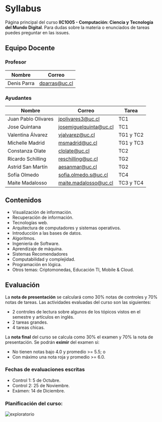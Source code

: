 # Syllabus
Página principal del curso **IIC1005 - Computación: Ciencia y** 
**Tecnología del Mundo Digital**.
Para dudas sobre la materia o enunciados de tareas puedes preguntar en las issues.

## Equipo Docente

### Profesor

| Nombre                  | Correo                        |
| ----------------------- | ----------------------------- |
| Denis Parra             | dparras@uc.cl                 |

### Ayudantes

| Nombre              | Correo                 | Tarea     |
| ------------------- | -----------------------|-----------|
| Juan Pablo Olivares | jpolivares3@uc.cl      | TC1       |
| Jose Quintana       | josemiguelquinta@uc.cl | TC1       |
| Valentina Álvarez   | vjalvarez@uc.cl        | TG1 y TC2 |
| Michelle Madrid     | msmadrid@uc.cl         | TG1 y TC3 |
| Constanza Olate     | clolate@uc.cl          | TC2       |
| Ricardo Schilling   | reschilling@uc.cl      | TG2       |
| Astrid San Martín   | aesanmar@uc.cl         | TG2       |
| Sofía Olmedo        | sofia.olmedo.s@uc.cl   | TC4       |
| Maite Madalosso     | maite.madalosso@uc.cl  | TC3 y TC4 |


## Contenidos
- Visualización de información.
- Recuperación de información.
- Tecnologías web.
- Arquitectura de computadores y sistemas operativos.
- Introducción a las bases de datos.
- Algoritmos.
- Ingeniería de Software.
- Aprendizaje de máquina.
- Sistemas Recomendadores
- Computabilidad y complejidad.
- Programación en lógica.
- Otros temas: Criptomonedas, Educación TI, Mobile & Cloud.


## Evaluación
La **nota de presentación** se calculará como 30% notas de controles y 
70% notas de tareas. Las actividades evaluadas del curso son las 
siguientes:
- 2 controles de lectura sobre algunos de los tópicos vistos en el 
semestre y artículos en inglés.
- 2 tareas grandes.
- 4 tareas chicas.

La **nota final** del curso se calcula como 30% el examen y 70% la nota 
de presentación. Se podrán **eximir** del examen si:
- No tienen notas bajo 4.0 y promedio  >= 5.5; o
- Con máximo una nota roja y promedio >= 6.0.

### Fechas de evaluaciones escritas

- Control 1: 5 de Octubre.
- Control 2: 25 de Noviembre.
- Exámen: 14 de Diciembre.

### Planificación del curso:

![exploratorio](https://user-images.githubusercontent.com/26393051/140791687-adcbc523-82e3-4718-8a4b-9240c4f9c6d7.png)
